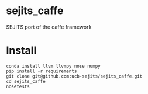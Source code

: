 # sejits_caffe
SEJITS port of the caffe framework

# Install
```shell
conda install llvm llvmpy nose numpy
pip install -r requirements
git clone git@github.com:ucb-sejits/sejits_caffe.git
cd sejits_caffe
nosetests
```
